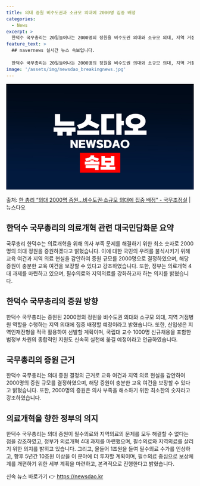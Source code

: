 ```yaml
---
title: 의대 증원 비수도권과 소규모 의대에 2000명 집중 배정
categories:
  - News
excerpt: >
  한덕수 국무총리는 20일늘어나는 2000명의 정원을 비수도권 의대와 소규모 의대, 지역 거점병원 역할을 수행…
feature_text: >
  ## navernews 실시간 뉴스 속보입니다.

  한덕수 국무총리는 20일늘어나는 2000명의 정원을 비수도권 의대와 소규모 의대, 지역 거점병원 역할을 수행…
image: '/assets/img/newsdao_breakingnews.jpg'
---
```


![뉴스다오 속보](/assets/img/newsdao_breakingnews.jpg)

<p>출처: <a href="https://newsdao.kr/3387" rel="dofollow">한 총리 “의대 2000명 증원…비수도권·소규모 의대에 집중 배정” - 국무조정실</a> | 뉴스다오</p>

<h2 data-ke-size="size26">한덕수 국무총리의 의료개혁 관련 대국민담화문 요약</h2>
국무총리 한덕수는 의료개혁을 위해 의사 부족 문제를 해결하기 위한 최소 숫자로 2000명의 의대 정원을 증원하겠다고 밝혔습니다. 이에 대한 국민의 우려를 불식시키기 위해 교육 여건과 지역 의료 현실을 감안하여 증원 규모를 2000명으로 결정하였으며, 해당 증원이 충분한 교육 여건을 보장할 수 있다고 강조하였습니다. 또한, 정부는 의료개혁 4대 과제를 마련하고 있으며, 필수의료와 지역의료를 강화하고자 하는 의지를 밝혔습니다.

<h2 data-ke-size="size26">한덕수 국무총리의 증원 방향</h2>
한덕수 국무총리는 증원된 2000명의 정원을 비수도권 의대와 소규모 의대, 지역 거점병원 역할을 수행하는 지역 의대에 집중 배정할 예정이라고 밝혔습니다. 또한, 신입생은 지역인재전형을 적극 활용하여 선발할 계획이며, 국립대 교수 1000명 신규채용을 포함한 범정부 차원의 종합적인 지원도 신속히 실천에 옮길 예정이라고 언급하였습니다.

<h2 data-ke-size="size26">국무총리의 증원 근거</h2>
한덕수 국무총리는 의대 증원 결정의 근거로 교육 여건과 지역 의료 현실을 감안하여 2000명의 증원 규모를 결정하였으며, 해당 증원이 충분한 교육 여건을 보장할 수 있다고 밝혔습니다. 또한, 2000명의 증원은 의사 부족을 해소하기 위한 최소한의 숫자라고 강조하였습니다.

<h2 data-ke-size="size26">의료개혁을 향한 정부의 의지</h2>
한덕수 국무총리는 의대 증원이 필수의료와 지역의료의 문제를 모두 해결할 수 없다는 점을 강조하였고, 정부가 의료개혁 4대 과제를 마련했으며, 필수의료와 지역의료를 살리기 위한 의지를 밝히고 있습니다. 그리고, 올들어 1조원을 들여 필수의료 수가를 인상하고, 향후 5년간 10조원 이상을 이 분야에 더 투자할 계획이며, 필수의료 중심으로 보상체계를 개편하기 위한 세부 계획을 마련하고, 본격적으로 진행한다고 밝혔습니다. 

신속 뉴스 바로가기 👉 <a href="https://newsdao.kr" rel="dofollow">https://newsdao.kr</a>


